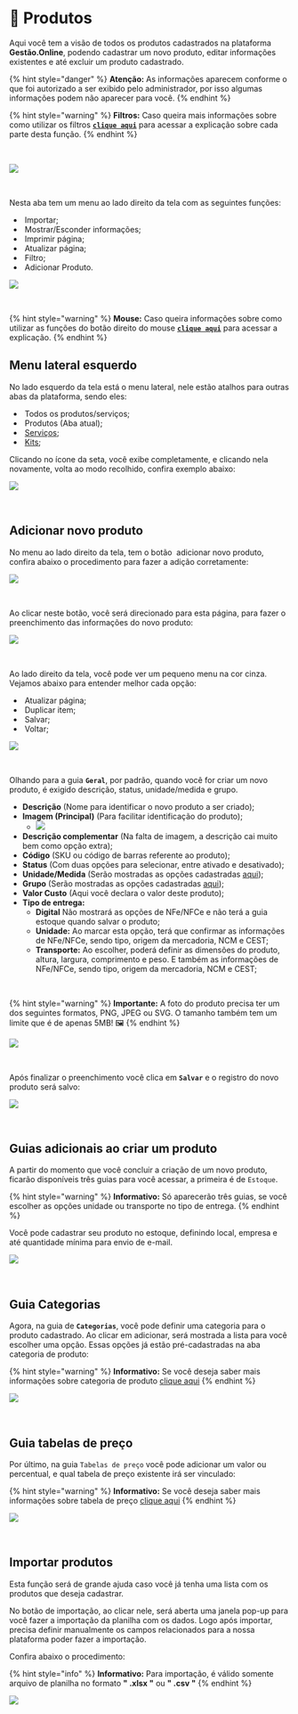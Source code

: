 # 🎁 Produtos

Aqui você tem a visão de todos os produtos cadastrados na plataforma **Gestão.Online**, podendo cadastrar um novo produto, editar informações existentes e até excluir um produto cadastrado.

{% hint style="danger" %}
**Atenção:** As informações aparecem conforme o que foi autorizado a ser exibido pelo administrador, por isso algumas informações podem não aparecer para você.
{% endhint %}

{% hint style="warning" %}
**Filtros:** Caso queira mais informações sobre como utilizar os filtros [**`clique aqui`**](/erp-v2/primeiro_acesso/filtros.md) para acessar a explicação sobre cada parte desta função.
{% endhint %}

<br>

![](/erp-v2/assets/funcionalidades/produtos/aba_produtos.gif)

<br>

Nesta aba tem um menu ao lado direito da tela com as seguintes funções:

- <img src="/erp-v2/assets/icon_importar.png" alt="" data-size="line"> Importar;
- <img src="/erp-v2/assets/icon_exibir.png" alt="" data-size="line"> Mostrar/Esconder informações;
- <img src="/erp-v2/assets/icon_imprimir.png" alt="" data-size="line"> Imprimir página;
- <img src="/erp-v2/assets/icon_atualizar.png" alt="" data-size="line"> Atualizar página;
- <img src="/erp-v2/assets/icon_filtro.png" alt="" data-size="line"> Filtro;
- <img src="/erp-v2/assets/icon_add.png" alt="" data-size="line"> Adicionar Produto.

![](/erp-v2/assets/funcionalidades/produtos/aba_produtos_menu.png)

<br>

{% hint style="warning" %}
**Mouse:** Caso queira informações sobre como utilizar as funções do botão direito do mouse [**`clique aqui`**](/erp-v2/primeiro_acesso/atalhos_internos#menu-botao-direito-do-mouse) para acessar a explicação.
{% endhint %}

## Menu lateral esquerdo

No lado esquerdo da tela está o menu lateral, nele estão atalhos para outras abas da plataforma, sendo eles:

- <img src="/erp-v2/assets/funcionalidades/icon_produtos_servicos.png" alt="" data-size="line"> Todos os produtos/serviços;
- <img src="/erp-v2/assets/funcionalidades/icon_produto.png" alt="" data-size="line"> Produtos (Aba atual);
- <img src="/erp-v2/assets/funcionalidades/icon_servicos.png" alt="" data-size="line"> [Serviços](/erp-v2/funcionalidades/produtos_servicos/servicos.md);
- <img src="/erp-v2/assets/funcionalidades/icon_kits.png" alt="" data-size="line"> [Kits](/erp-v2/funcionalidades/produtos_servicos/kits.md);

Clicando no ícone da seta, você exibe completamente, e clicando nela novamente, volta ao modo recolhido, confira exemplo abaixo:

![](/erp-v2/assets/funcionalidades/produtos/aba_produtos_menu_esquerdo.gif)

<br>

## Adicionar novo produto

No menu ao lado direito da tela, tem o botão <img src="/erp-v2/assets/icon_add.png" alt="" data-size="line"> adicionar novo produto, confira abaixo o procedimento para fazer a adição corretamente:

![](/erp-v2/assets/funcionalidades/produtos/aba_produtos_add.png)

<br>

Ao clicar neste botão, você será direcionado para esta página, para fazer o preenchimento das informações do novo produto:

![](/erp-v2/assets/funcionalidades/produtos/aba_produtos_add_inicio.png)

<br>

Ao lado direito da tela, você pode ver um pequeno menu na cor cinza. Vejamos abaixo para entender melhor cada opção:

- <img src="/erp-v2/assets/icon_atualizar.png" alt="" data-size="line"> Atualizar página;
- <img src="/erp-v2/assets/icon_duplicar.png" alt="" data-size="line"> Duplicar item;
- <img src="/erp-v2/assets/icon_salvar.png" alt="" data-size="line"> Salvar;
- <img src="/erp-v2/assets/icon_voltar.png" alt="" data-size="line"> Voltar;

![](/erp-v2/assets/funcionalidades/produtos/aba_produto_add_menu.png)

<br>

Olhando para a guia **`Geral`**, por padrão, quando você for criar um novo produto, é exigido descrição, status, unidade/medida e grupo. 

- **Descrição** (Nome para identificar o novo produto a ser criado);
- **Imagem (Principal)** (Para facilitar identificação do produto);
    - ![](/erp-v2/assets/funcionalidades/produtos/aba_produto_add_imagem.gif)
- **Descrição complementar** (Na falta de imagem, a descrição cai muito bem como opção extra);
- **Código** (SKU ou código de barras referente ao produto);
- **Status** (Com duas opções para selecionar, entre ativado e desativado);
- **Unidade/Medida** (Serão mostradas as opções cadastradas [aqui](/erp-v2/funcionalidades/parametrizacoes/unidade_medida_produto_servico.md));
- **Grupo** (Serão mostradas as opções cadastradas [aqui](/erp-v2/funcionalidades/produtos_servicos/grupo_produto.md));
- **Valor Custo** (Aqui você declara o valor deste produto);
- **Tipo de entrega:**
    - **Digital** Não mostrará as opções de NFe/NFCe e não terá a guia estoque quando salvar o produto;
    - **Unidade:** Ao marcar esta opção, terá que confirmar as informações de NFe/NFCe, sendo tipo, origem da mercadoria, NCM e CEST;
    - **Transporte:** Ao escolher, poderá definir as dimensões do produto, altura, largura, comprimento e peso. E também as informações de NFe/NFCe, sendo tipo, origem da mercadoria, NCM e CEST;

<br>

{% hint style="warning" %}
**Importante:** A foto do produto precisa ter um dos seguintes formatos, PNG, JPEG ou SVG. O tamanho também tem um limite que é de apenas 5MB! 🖼️
{% endhint %}

![](/erp-v2/assets/funcionalidades/produtos/aba_produtos_add_produto_itens.png)

<br>

Após finalizar o preenchimento você clica em **`Salvar`** e o registro do novo produto será salvo:

![](/erp-v2/assets/funcionalidades/produtos/aba_produtos_add_produto_salvar.gif)

<br>

## Guias adicionais ao criar um produto

A partir do momento que você concluir a criação de um novo produto, ficarão disponíveis três guias para você acessar, a primeira é de `Estoque`.

{% hint style="warning" %}
**Informativo:** Só aparecerão três guias, se você escolher as opções unidade ou transporte no tipo de entrega.
{% endhint %}

Você pode cadastrar seu produto no estoque, definindo local, empresa e até quantidade mínima para envio de e-mail.

![](/erp-v2/assets/funcionalidades/produtos/aba_produtos_add_produto_guia_estoque.gif)

<br>

## Guia Categorias

Agora, na guia de **`Categorias`**, você pode definir uma categoria para o produto cadastrado. Ao clicar em adicionar, será mostrada a lista para você escolher uma opção. Essas opções já estão pré-cadastradas na aba categoria de produto:

{% hint style="warning" %}
**Informativo:** Se você deseja saber mais informações sobre categoria de produto [clique aqui](/erp-v2/funcionalidades/produtos_servicos/categoria_produto.md)
{% endhint %}

![](/erp-v2/assets/funcionalidades/produtos/aba_produtos_add_produto_guia_categorias.gif)

<br>

## Guia tabelas de preço

Por último, na guia `Tabelas de preço`  você pode adicionar um valor ou percentual, e qual tabela de preço existente irá ser vinculado:

{% hint style="warning" %}
**Informativo:** Se você deseja saber mais informações sobre tabela de preço [clique aqui](/erp-v2/funcionalidades/parametrizacoes/tabelas_precos.md)
{% endhint %}

![](/erp-v2/assets/funcionalidades/produtos/aba_produtos_add_produto_guia_tabela_preco.gif)

<br>

## Importar produtos

Esta função será de grande ajuda caso você já tenha uma lista com os produtos que deseja cadastrar. 

No botão de importação, ao clicar nele, será aberta uma janela pop-up para você fazer a importação da planilha com os dados. Logo após importar, precisa definir manualmente os campos relacionados para a nossa plataforma poder fazer a importação.

Confira abaixo o procedimento:

{% hint style="info" %}
**Informativo:** Para importação, é válido somente arquivo de planilha no formato **" .xlsx "** ou **" .csv "**
{% endhint %}

![](/erp-v2/assets/funcionalidades/produtos/aba_produtos_importar.gif)